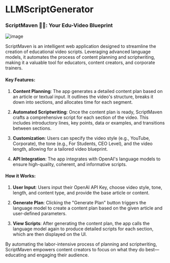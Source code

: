 # LLMScriptGenerator

### ScriptMaven 📜🧠: Your Edu-Video Blueprint

![image](https://github.com/user-attachments/assets/39cf0d1f-311f-404e-85cf-7fd54d2f9b16)


ScriptMaven is an intelligent web application designed to streamline the creation of educational video scripts. Leveraging advanced language models, it automates the process of content planning and scriptwriting, making it a valuable tool for educators, content creators, and corporate trainers.

#### Key Features:

1. **Content Planning**: The app generates a detailed content plan based on an article or textual input. It outlines the video's structure, breaks it down into sections, and allocates time for each segment.
  
2. **Automated Scriptwriting**: Once the content plan is ready, ScriptMaven crafts a comprehensive script for each section of the video. This includes introductory lines, key points, data or examples, and transitions between sections.

3. **Customization**: Users can specify the video style (e.g., YouTube, Corporate), the tone (e.g., For Students, CEO Level), and the video length, allowing for a tailored video blueprint.

4. **API Integration**: The app integrates with OpenAI's language models to ensure high-quality, coherent, and informative scripts.

#### How it Works:

1. **User Input**: Users input their OpenAI API Key, choose video style, tone, length, and content type, and provide the base article or content.
  
2. **Generate Plan**: Clicking the "Generate Plan" button triggers the language model to create a content plan based on the given article and user-defined parameters.
  
3. **View Scripts**: After generating the content plan, the app calls the language model again to produce detailed scripts for each section, which are then displayed on the UI.

By automating the labor-intensive process of planning and scriptwriting, ScriptMaven empowers content creators to focus on what they do best—educating and engaging their audience.

